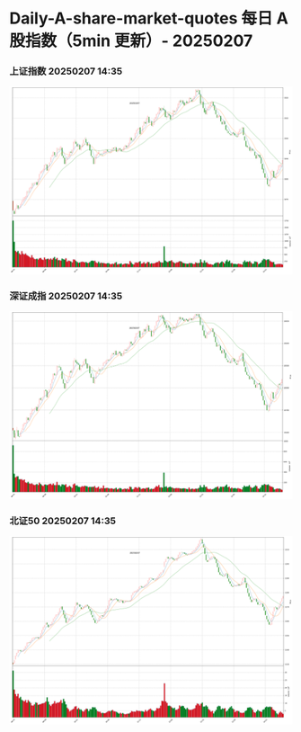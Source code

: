 
# Daily-A-share-market-quotes 每日 A 股指数（5min 更新）- 20250207

### 上证指数 20250207 14:35
![](./fig/2025/2/20250207-sh000001.png)

### 深证成指 20250207 14:35
![](./fig/2025/2/20250207-sz399001.png)

### 北证50 20250207 14:35
![](./fig/2025/2/20250207-bj899050.png)

